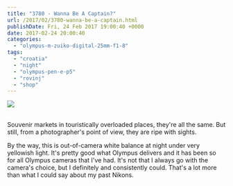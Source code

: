 ```yaml
---
title: "3780 - Wanna Be A Captain?"
url: /2017/02/3780-wanna-be-a-captain.html
publishDate: Fri, 24 Feb 2017 19:00:40 +0000
date: 2017-02-24 20:00:40
categories: 
  - "olympus-m-zuiko-digital-25mm-f1-8"
tags: 
  - "croatia"
  - "night"
  - "olympus-pen-e-p5"
  - "rovinj"
  - "shop"
---
```

<div class="container">
<div class="center"><a target="_blank" href="https://d25zfm9zpd7gm5.cloudfront.net/1200x1200/2016/20160803_212125_lr.jpg"><img class="webfeedsFeaturedVisual" src="https://d25zfm9zpd7gm5.cloudfront.net/0600x0600/2016/20160803_212125_lr.jpg" /></a></div>
</div>
<br />

Souvenir markets in touristically overloaded places, they're all the same. But still, from a photographer's point of view, they are ripe with sights.

By the way, this is out-of-camera white balance at night under very yellowish light. It's pretty good what Olympus delivers and it has been so for all Olympus cameras that I've had. It's not that I always go with the camera's choice, but I definitely and consistently could. That's a lot more than what I could say about my past Nikons.
